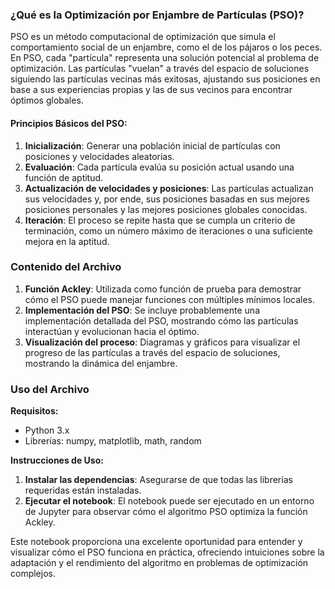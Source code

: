 ### ¿Qué es la Optimización por Enjambre de Partículas (PSO)?

PSO es un método computacional de optimización que simula el comportamiento social de un enjambre, como el de los pájaros o los peces. En PSO, cada "partícula" representa una solución potencial al problema de optimización. Las partículas "vuelan" a través del espacio de soluciones siguiendo las partículas vecinas más exitosas, ajustando sus posiciones en base a sus experiencias propias y las de sus vecinos para encontrar óptimos globales.

#### Principios Básicos del PSO:

1. **Inicialización**: Generar una población inicial de partículas con posiciones y velocidades aleatorias.
2. **Evaluación**: Cada partícula evalúa su posición actual usando una función de aptitud.
3. **Actualización de velocidades y posiciones**: Las partículas actualizan sus velocidades y, por ende, sus posiciones basadas en sus mejores posiciones personales y las mejores posiciones globales conocidas.
4. **Iteración**: El proceso se repite hasta que se cumpla un criterio de terminación, como un número máximo de iteraciones o una suficiente mejora en la aptitud.

### Contenido del Archivo

1. **Función Ackley**: Utilizada como función de prueba para demostrar cómo el PSO puede manejar funciones con múltiples mínimos locales.
2. **Implementación del PSO**: Se incluye probablemente una implementación detallada del PSO, mostrando cómo las partículas interactúan y evolucionan hacia el óptimo.
3. **Visualización del proceso**: Diagramas y gráficos para visualizar el progreso de las partículas a través del espacio de soluciones, mostrando la dinámica del enjambre.

### Uso del Archivo

**Requisitos:**
- Python 3.x
- Librerías: numpy, matplotlib, math, random

**Instrucciones de Uso:**
1. **Instalar las dependencias**: Asegurarse de que todas las librerías requeridas están instaladas.
2. **Ejecutar el notebook**: El notebook puede ser ejecutado en un entorno de Jupyter para observar cómo el algoritmo PSO optimiza la función Ackley.

Este notebook proporciona una excelente oportunidad para entender y visualizar cómo el PSO funciona en práctica, ofreciendo intuiciones sobre la adaptación y el rendimiento del algoritmo en problemas de optimización complejos.